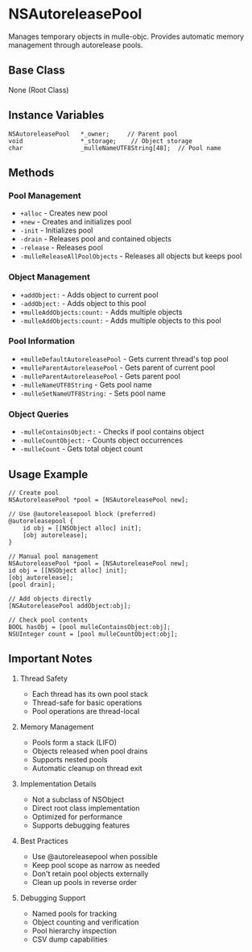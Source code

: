 # NSAutoreleasePool

Manages temporary objects in mulle-objc. Provides automatic memory management through autorelease pools.

## Base Class
None (Root Class)

## Instance Variables
```objc
NSAutoreleasePool   *_owner;     // Parent pool
void                *_storage;    // Object storage
char                _mulleNameUTF8String[48];  // Pool name
```

## Methods

### Pool Management
- `+alloc` - Creates new pool
- `+new` - Creates and initializes pool
- `-init` - Initializes pool
- `-drain` - Releases pool and contained objects
- `-release` - Releases pool
- `-mulleReleaseAllPoolObjects` - Releases all objects but keeps pool

### Object Management
- `+addObject:` - Adds object to current pool
- `-addObject:` - Adds object to this pool
- `+mulleAddObjects:count:` - Adds multiple objects
- `-mulleAddObjects:count:` - Adds multiple objects to this pool

### Pool Information
- `+mulleDefaultAutoreleasePool` - Gets current thread's top pool
- `+mulleParentAutoreleasePool` - Gets parent of current pool
- `-mulleParentAutoreleasePool` - Gets parent pool
- `-mulleNameUTF8String` - Gets pool name
- `-mulleSetNameUTF8String:` - Sets pool name

### Object Queries
- `-mulleContainsObject:` - Checks if pool contains object
- `-mulleCountObject:` - Counts object occurrences
- `-mulleCount` - Gets total object count

## Usage Example

```objc
// Create pool
NSAutoreleasePool *pool = [NSAutoreleasePool new];

// Use @autoreleasepool block (preferred)
@autoreleasepool {
    id obj = [[NSObject alloc] init];
    [obj autorelease];
}

// Manual pool management
NSAutoreleasePool *pool = [NSAutoreleasePool new];
id obj = [[NSObject alloc] init];
[obj autorelease];
[pool drain];

// Add objects directly
[NSAutoreleasePool addObject:obj];

// Check pool contents
BOOL hasObj = [pool mulleContainsObject:obj];
NSUInteger count = [pool mulleCountObject:obj];
```

## Important Notes

1. Thread Safety
   - Each thread has its own pool stack
   - Thread-safe for basic operations
   - Pool operations are thread-local

2. Memory Management
   - Pools form a stack (LIFO)
   - Objects released when pool drains
   - Supports nested pools
   - Automatic cleanup on thread exit

3. Implementation Details
   - Not a subclass of NSObject
   - Direct root class implementation
   - Optimized for performance
   - Supports debugging features

4. Best Practices
   - Use @autoreleasepool when possible
   - Keep pool scope as narrow as needed
   - Don't retain pool objects externally
   - Clean up pools in reverse order

5. Debugging Support
   - Named pools for tracking
   - Object counting and verification
   - Pool hierarchy inspection
   - CSV dump capabilities
